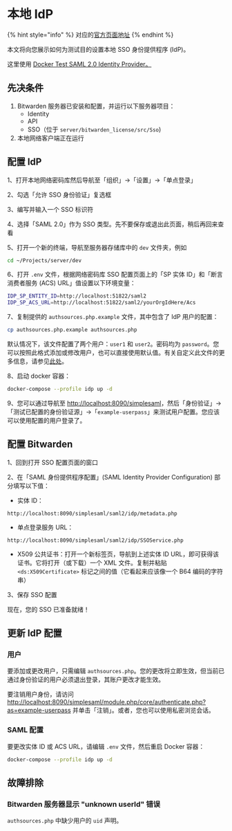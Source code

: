 # 本地 IdP

{% hint style="info" %}
对应的[官方页面地址](https://contributing.bitwarden.com/getting-started/server/sso/local)
{% endhint %}

本文将向您展示如何为测试目的设置本地 SSO 身份提供程序 (IdP)。

这里使用 [Docker Test SAML 2.0 Identity Provider。](https://github.com/kenchan0130/docker-simplesamlphp)

## 先决条件 <a href="#prerequisites" id="prerequisites"></a>

1. Bitwarden 服务器已安装和配置，并运行以下服务器项目：
   * Identity
   * API
   * SSO（位于 `server/bitwarden_license/src/Sso`)
2. 本地网络客户端正在运行

## 配置 IdP <a href="#configure-idp" id="configure-idp"></a>

1、打开本地网络密码库然后导航至「组织」→「设置」→「单点登录」

2、勾选「允许 SSO 身份验证」复选框

3、编写并输入一个 SSO 标识符

4、选择「SAML 2.0」作为 SSO 类型。先不要保存或退出此页面，稍后再回来查看

5、打开一个新的终端，导航至服务器存储库中的 `dev` 文件夹，例如

```bash
cd ~/Projects/server/dev
```

6、打开 `.env` 文件，根据网络密码库 SSO 配置页面上的「SP 实体 ID」和「断言消费者服务 (ACS) URL」值设置以下环境变量：

```bash
IDP_SP_ENTITY_ID=http://localhost:51822/saml2
IDP_SP_ACS_URL=http://localhost:51822/saml2/yourOrgIdHere/Acs
```

7、复制提供的 `authsources.php.example` 文件，其中包含了 IdP 用户的配置：

```bash
cp authsources.php.example authsources.php
```

默认情况下，该文件配置了两个用户：`user1` 和 `user2`。密码均为 `password`。您可以按照此格式添加或修改用户，也可以直接使用默认值。有关自定义此文件的更多信息，请参见[此处](https://github.com/kenchan0130/docker-simplesamlphp#advanced-usage)。

8、启动 docker 容器：

```bash
docker-compose --profile idp up -d
```

9、您可以通过导航至 [http://localhost:8090/simplesaml](http://localhost:8090/simplesaml)，然后「身份验证」→「测试已配置的身份验证源」→「`example-userpass`」来测试用户配置。您应该可以使用配置的用户登录了。

## 配置 Bitwarden <a href="#configure-bitwarden" id="configure-bitwarden"></a>

1、回到打开 SSO 配置页面的窗口

2、在「SAML 身份提供程序配置」(SAML Identity Provider Configuration) 部分填写以下值：

* 实体 ID：

```
http://localhost:8090/simplesaml/saml2/idp/metadata.php
```

* 单点登录服务 URL：

```
http://localhost:8090/simplesaml/saml2/idp/SSOService.php
```

* X509 公共证书：打开一个新标签页，导航到上述实体 ID URL，即可获得该证书。它将打开（或下载）一个 XML 文件。复制并粘贴 `<ds:X509Certificate>` 标记之间的值（它看起来应该像一个 B64 编码的字符串）

3、保存 SSO 配置

现在，您的 SSO 已准备就绪！

## 更新 IdP 配置 <a href="#updating-the-idp-configuration" id="updating-the-idp-configuration"></a>

### 用户 <a href="#users" id="users"></a>

要添加或更改用户，只需编辑 `authsources.php`。您的更改将立即生效，但当前已通过身份验证的用户必须退出登录，其账户更改才能生效。

要注销用户身份，请访问 [http://localhost:8090/simplesaml/module.php/core/authenticate.php?as=example-userpass](http://localhost:8090/simplesaml/module.php/core/authenticate.php?as=example-userpass) 并单击「注销」。或者，您也可以使用私密浏览会话。

### SAML 配置 <a href="#saml-configuration" id="saml-configuration"></a>

要更改实体 ID 或 ACS URL，请编辑 `.env` 文件，然后重启 Docker 容器：

```bash
docker-compose --profile idp up -d
```

## 故障排除 <a href="#troubleshooting" id="troubleshooting"></a>

### Bitwarden 服务器显示 "unknown userId" 错误 <a href="#bitwarden-server-thows-unknown-userid-error" id="bitwarden-server-thows-unknown-userid-error"></a>

`authsources.php` 中缺少用户的 `uid` 声明。
